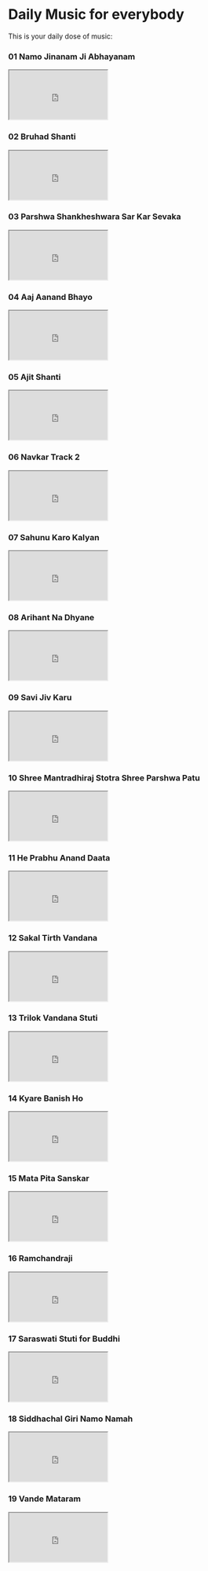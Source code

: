 
# Daily Music for everybody

This is your daily dose of music:

### 01 Namo Jinanam Ji Abhayanam

<iframe 
frameboarder="0"
width="200"
height = "100"
src="https://drive.google.com/file/d/0Bw48NKo8rBYpUGJfdnFLeG1OQ0E/preview">
</iframe>

### 02 Bruhad Shanti

<iframe 
frameboarder="0"
width="200"
height = "100"
src="https://drive.google.com/file/d/0Bw48NKo8rBYpZTlwX0QzOERPT3c/preview">
</iframe>

### 03 Parshwa Shankheshwara Sar Kar Sevaka

<iframe 
frameboarder="0"
width="200"
height = "100"
src="https://drive.google.com/file/d/0Bw48NKo8rBYpU3hrc3JWd0NMRlU/preview">
</iframe>

### 04 Aaj Aanand Bhayo

<iframe 
frameboarder="0"
width="200"
height = "100"
src="https://drive.google.com/file/d/0Bw48NKo8rBYpLTJsUXZaWi1sREU/preview">
</iframe>

### 05 Ajit Shanti

<iframe 
frameboarder="0"
width="200"
height = "100"
src="https://drive.google.com/file/d/0Bw48NKo8rBYpcVdTbjBpY3BmUUU/preview">
</iframe>

### 06 Navkar Track 2

<iframe 
frameboarder="0"
width="200"
height = "100"
src="https://drive.google.com/file/d/0Bw48NKo8rBYpdXE1SkdnXy1tdkE/preview">
</iframe>

### 07 Sahunu Karo Kalyan

<iframe 
frameboarder="0"
width="200"
height = "100"
src="https://drive.google.com/file/d/0Bw48NKo8rBYpalI1bUlCR0N4TFE/preview">
</iframe>

### 08 Arihant Na Dhyane

<iframe 
frameboarder="0"
width="200"
height = "100"
src="https://drive.google.com/file/d/0Bw48NKo8rBYpakFjR0c3Mk5URW8/preview">
</iframe>

### 09 Savi Jiv Karu

<iframe 
frameboarder="0"
width="200"
height = "100"
src="https://drive.google.com/file/d/0Bw48NKo8rBYpbGdyMWlfbFBuWkk/preview">
</iframe>

### 10 Shree Mantradhiraj Stotra Shree Parshwa Patu

<iframe 
frameboarder="0"
width="200"
height = "100"
src="https://drive.google.com/file/d/0Bw48NKo8rBYpSEc1d0o4eXJJdVE/preview">
</iframe>

### 11 He Prabhu Anand Daata

<iframe 
frameboarder="0"
width="200"
height = "100"
src="https://drive.google.com/file/d/0Bw48NKo8rBYpalJURnJqY21TUGM/preview">
</iframe>

### 12 Sakal Tirth Vandana

<iframe 
frameboarder="0"
width="200"
height = "100"
src="https://drive.google.com/file/d/0Bw48NKo8rBYpcy1NUXdGVkZmSTg/preview">
</iframe>

### 13 Trilok Vandana Stuti

<iframe 
frameboarder="0"
width="200"
height = "100"
src="https://drive.google.com/file/d/0Bw48NKo8rBYpcmp0NF9uR0F0YjA/preview">
</iframe>

### 14 Kyare Banish Ho

<iframe 
frameboarder="0"
width="200"
height = "100"
src="https://drive.google.com/file/d/0Bw48NKo8rBYpY0FiQjVBdHBQdU0/preview">
</iframe>

### 15 Mata Pita Sanskar

<iframe 
frameboarder="0"
width="200"
height = "100"
src="https://drive.google.com/file/d/0Bw48NKo8rBYpeGpYVzN6cGhkZU0/preview">
</iframe>

### 16 Ramchandraji

<iframe 
frameboarder="0"
width="200"
height = "100"
src="https://drive.google.com/file/d/0Bw48NKo8rBYpTDB6UnEzc2R6YW8/preview">
</iframe>

### 17 Saraswati Stuti for Buddhi

<iframe 
frameboarder="0"
width="200"
height = "100"
src="https://drive.google.com/file/d/0Bw48NKo8rBYpT0gyUmFJaElOXzQ/preview">
</iframe>

### 18 Siddhachal Giri Namo Namah

<iframe 
frameboarder="0"
width="200"
height = "100"
src="https://drive.google.com/file/d/0Bw48NKo8rBYpdXVjc3VCVldLbTA/preview">
</iframe>

### 19 Vande Mataram

<iframe 
frameboarder="0"
width="200"
height = "100"
src="https://drive.google.com/file/d/0Bw48NKo8rBYpNHFOenRhZlM5ajA/preview">
</iframe>

